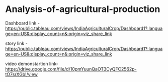 # Analysis-of-agricultural-production

Dashboard link - https://public.tableau.com/views/IndiaAgriculturalCrop/Dashboard1?:language=en-US&:display_count=n&:origin=viz_share_link

story link - https://public.tableau.com/views/IndiaAgriculturalCrop/Dashboard1?:language=en-US&:display_count=n&:origin=viz_share_link

video demonstartion link- https://drive.google.com/file/d/10pmYuunQaOT3CyQFC2562p-tO7srXGbI/view
